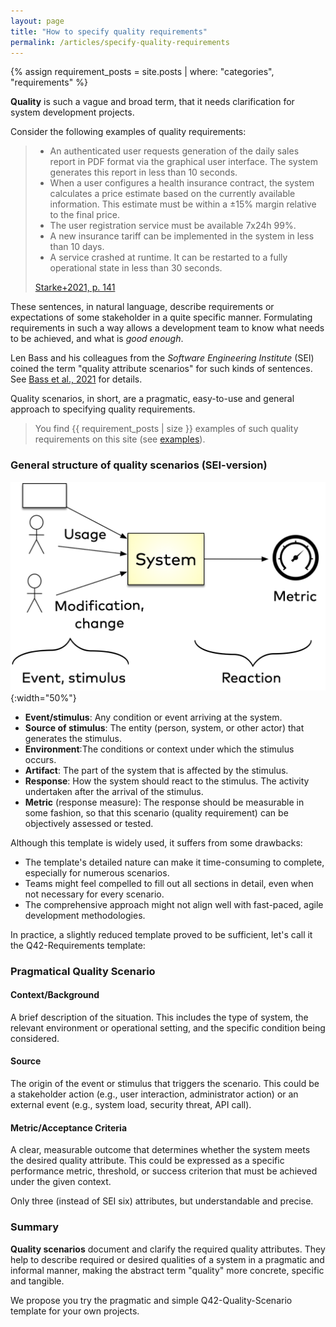 ```yaml
---
layout: page
title: "How to specify quality requirements"
permalink: /articles/specify-quality-requirements
---
```


{% assign requirement_posts = site.posts | where: "categories", "requirements" %}

**Quality** is such a vague and broad term, that it needs clarification for system development projects.

Consider the following examples of quality requirements:

>* An authenticated user requests generation of the daily sales report in PDF format via the graphical user interface. The system generates this report in less than 10 seconds.
>* When a user configures a health insurance contract, the system calculates a price estimate based on the currently available information. This estimate must be within a ±15% margin relative to the final price.
>* The user registration service must be available 7x24h 99%.
>* A new insurance tariff can be implemented in the system in less than 10 days.
>* A service crashed at runtime. It can be restarted to a fully operational state in less than 30 seconds.
>
>[Starke+2021, p. 141](/references/#starke2021software)

These sentences, in natural language, describe requirements or expectations of some stakeholder in a quite specific manner.
Formulating requirements in such a way allows a development team to know what needs to be achieved, and what is _good enough_.

Len Bass and his colleagues from the _Software Engineering Institute_ (SEI) coined the term "quality attribute scenarios" for such kinds of sentences.
See [Bass et al., 2021](/references/#bass2021software) for details.

Quality scenarios, in short, are a pragmatic, easy-to-use and general approach to specifying quality requirements.

>You find {{ requirement_posts | size }} examples of such quality requirements on this site (see [examples](/requirements)).


### General structure of quality scenarios (SEI-version)

![general form of quality scenarios](/images/articles/q-requirements/q-scenario.png){:width="50%"}


* **Event/stimulus**: Any condition or event arriving at the system.
* **Source of stimulus**: The entity (person, system, or other actor) that generates the stimulus.
* **Environment**:The conditions or context under which the stimulus occurs.
* **Artifact**: The part of the system that is affected by the stimulus.
* **Response**: How the system should react to the stimulus. The activity undertaken after the arrival of the stimulus.
* **Metric** (response measure): The response should be measurable in some fashion, so that this scenario (quality requirement) can be objectively assessed or tested.

Although this template is widely used, it suffers from some drawbacks:

* The template's detailed nature can make it time-consuming to complete, especially for numerous scenarios.
* Teams might feel compelled to fill out all sections in detail, even when not necessary for every scenario.
* The comprehensive approach might not align well with fast-paced, agile development methodologies.

In practice, a slightly reduced template proved to be sufficient, let's call it the Q42-Requirements template:

### Pragmatical Quality Scenario

#### Context/Background
A brief description of the situation. This includes the type of system, the relevant environment or operational setting, and the specific condition being considered.

#### Source 
The origin of the event or stimulus that triggers the scenario. This could be a stakeholder action (e.g., user interaction, administrator action) or an external event (e.g., system load, security threat, API call).

#### Metric/Acceptance Criteria
A clear, measurable outcome that determines whether the system meets the desired quality attribute. This could be expressed as a specific performance metric, threshold, or success criterion that must be achieved under the given context.

Only three (instead of SEI six) attributes, but understandable and precise.


### Summary
**Quality scenarios** document and clarify the required quality attributes. 
They help to describe required or desired qualities of a system in a pragmatic and informal manner, making the abstract term "quality" more concrete, specific and tangible.

We propose you try the pragmatic and simple Q42-Quality-Scenario template for your own projects.
